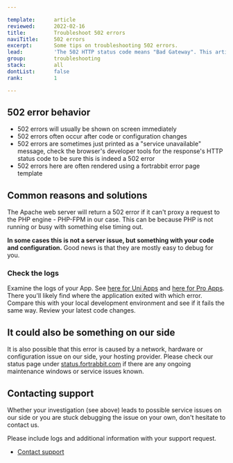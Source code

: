 ```yaml
---

template:      article
reviewed:      2022-02-16
title:         Troubleshoot 502 errors
naviTitle:     502 errors
excerpt:       Some tips on troubleshooting 502 errors.
lead:          'The 502 HTTP status code means "Bad Gateway". This article aims to help developers troubleshooting 502 errors.'
group:         troubleshooting
stack:         all
dontList:      false
rank:          1

---
```



## 502 error behavior

* 502 errors will usually be shown on screen immediately
* 502 errors often occur after code or configuration changes
* 502 errors are sometimes just printed as a "service unavailable" message, check the browser's developer tools for the response's HTTP status code to be sure this is indeed a 502 error
* 502 errors here are often rendered using a fortrabbit error page template

## Common reasons and solutions

The Apache web server will return a 502 error if it can't proxy a request to the PHP engine - PHP-FPM in our case. This can be because PHP is not running or busy with something else timing out.

**In some cases this is not a server issue, but something with your code and configuration.** Good news is that they are mostly easy to debug for you.

### Check the logs

Examine the logs of your App. See [here for Uni Apps](logging-uni) and [here for Pro Apps](logging-pro). There you'll likely find where the application exited with which error. Compare this with your local development environment and see if it fails the same way. Review your latest code changes.

## It could also be something on our side

It is also possible that this error is caused by a network, hardware or configuration issue on our side, your hosting provider. Please check our status page under [status.fortrabbit.com](https://status.fortrabbit.com) if there are any ongoing maintenance windows or service issues known.

## Contacting support

Whether your investigation (see above) leads to possible service issues on our side or you are stuck debugging the issue on your own, don't hesitate to contact us.

Please include logs and additional information with your support request. 

* <a href="#asd" onclick="Intercom('showNewMessage', 'I see 502 for my App ______ for around ___. I have made the following changes recently: ____. Find attached the php_error log in question.')">Contact support</a>